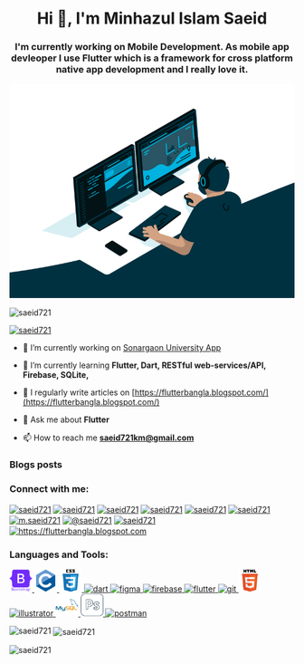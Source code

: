 <h1 align="center">Hi 👋, I'm Minhazul Islam Saeid</h1>
<h3 align="center">I'm currently working on Mobile Development. As mobile app devleoper I use Flutter which is a framework for cross platform native app development and I really love it.</h3>

<p align="center"> <img src="https://github.com/saeid721/saeid721/blob/main/code.gif" /> </p>

<p align="left"> <img src="https://komarev.com/ghpvc/?username=saeid721&label=Profile%20views&color=0e75b6&style=flat" alt="saeid721" /> </p>

<p align="left"> <a href="https://github.com/ryo-ma/github-profile-trophy"><img src="https://github-profile-trophy.vercel.app/?username=saeid721" alt="saeid721" /></a> </p>

- 🔭 I’m currently working on [Sonargaon University App](https://github.com/zachaicom/su_apps)

- 🌱 I’m currently learning **Flutter, Dart, RESTful web-services/API, Firebase, SQLite,**

- 📝 I regularly write articles on [https://flutterbangla.blogspot.com/](https://flutterbangla.blogspot.com/)

- 💬 Ask me about **Flutter**

- 📫 How to reach me **saeid721km@gmail.com**

### Blogs posts
<!-- BLOG-POST-LIST:START -->
<!-- BLOG-POST-LIST:END -->

<h3 align="left">Connect with me:</h3>
<p align="left">
<a href="https://codepen.io/saeid721" target="blank"><img align="center" src="https://raw.githubusercontent.com/rahuldkjain/github-profile-readme-generator/master/src/images/icons/Social/codepen.svg" alt="saeid721" height="30" width="40" /></a>
<a href="https://dev.to/saeid721" target="blank"><img align="center" src="https://raw.githubusercontent.com/rahuldkjain/github-profile-readme-generator/master/src/images/icons/Social/devto.svg" alt="saeid721" height="30" width="40" /></a>
<a href="https://twitter.com/saeid721" target="blank"><img align="center" src="https://raw.githubusercontent.com/rahuldkjain/github-profile-readme-generator/master/src/images/icons/Social/twitter.svg" alt="saeid721" height="30" width="40" /></a>
<a href="https://linkedin.com/in/saeid721" target="blank"><img align="center" src="https://raw.githubusercontent.com/rahuldkjain/github-profile-readme-generator/master/src/images/icons/Social/linked-in-alt.svg" alt="saeid721" height="30" width="40" /></a>
<a href="https://codesandbox.com/saeid721" target="blank"><img align="center" src="https://raw.githubusercontent.com/rahuldkjain/github-profile-readme-generator/master/src/images/icons/Social/codesandbox.svg" alt="saeid721" height="30" width="40" /></a>
<a href="https://fb.com/saeid721" target="blank"><img align="center" src="https://raw.githubusercontent.com/rahuldkjain/github-profile-readme-generator/master/src/images/icons/Social/facebook.svg" alt="saeid721" height="30" width="40" /></a>
<a href="https://instagram.com/m.saeid721" target="blank"><img align="center" src="https://raw.githubusercontent.com/rahuldkjain/github-profile-readme-generator/master/src/images/icons/Social/instagram.svg" alt="m.saeid721" height="30" width="40" /></a>
<a href="https://medium.com/@saeid721" target="blank"><img align="center" src="https://raw.githubusercontent.com/rahuldkjain/github-profile-readme-generator/master/src/images/icons/Social/medium.svg" alt="@saeid721" height="30" width="40" /></a>
<a href="https://www.youtube.com/c/saeid721" target="blank"><img align="center" src="https://raw.githubusercontent.com/rahuldkjain/github-profile-readme-generator/master/src/images/icons/Social/youtube.svg" alt="saeid721" height="30" width="40" /></a>
<a href="https://flutterbangla.blogspot.com" target="blank"><img align="center" src="https://raw.githubusercontent.com/rahuldkjain/github-profile-readme-generator/master/src/images/icons/Social/rss.svg" alt="https://flutterbangla.blogspot.com" height="30" width="40" /></a>
</p>

<h3 align="left">Languages and Tools:</h3>
<p align="left"> <a href="https://getbootstrap.com" target="_blank" rel="noreferrer"> <img src="https://raw.githubusercontent.com/devicons/devicon/master/icons/bootstrap/bootstrap-plain-wordmark.svg" alt="bootstrap" width="40" height="40"/> </a> <a href="https://www.cprogramming.com/" target="_blank" rel="noreferrer"> <img src="https://raw.githubusercontent.com/devicons/devicon/master/icons/c/c-original.svg" alt="c" width="40" height="40"/> </a> <a href="https://www.w3schools.com/css/" target="_blank" rel="noreferrer"> <img src="https://raw.githubusercontent.com/devicons/devicon/master/icons/css3/css3-original-wordmark.svg" alt="css3" width="40" height="40"/> </a> <a href="https://dart.dev" target="_blank" rel="noreferrer"> <img src="https://www.vectorlogo.zone/logos/dartlang/dartlang-icon.svg" alt="dart" width="40" height="40"/> </a> <a href="https://www.figma.com/" target="_blank" rel="noreferrer"> <img src="https://www.vectorlogo.zone/logos/figma/figma-icon.svg" alt="figma" width="40" height="40"/> </a> <a href="https://firebase.google.com/" target="_blank" rel="noreferrer"> <img src="https://www.vectorlogo.zone/logos/firebase/firebase-icon.svg" alt="firebase" width="40" height="40"/> </a> <a href="https://flutter.dev" target="_blank" rel="noreferrer"> <img src="https://www.vectorlogo.zone/logos/flutterio/flutterio-icon.svg" alt="flutter" width="40" height="40"/> </a> <a href="https://git-scm.com/" target="_blank" rel="noreferrer"> <img src="https://www.vectorlogo.zone/logos/git-scm/git-scm-icon.svg" alt="git" width="40" height="40"/> </a> <a href="https://www.w3.org/html/" target="_blank" rel="noreferrer"> <img src="https://raw.githubusercontent.com/devicons/devicon/master/icons/html5/html5-original-wordmark.svg" alt="html5" width="40" height="40"/> </a> <a href="https://www.adobe.com/in/products/illustrator.html" target="_blank" rel="noreferrer"> <img src="https://www.vectorlogo.zone/logos/adobe_illustrator/adobe_illustrator-icon.svg" alt="illustrator" width="40" height="40"/> </a> <a href="https://www.mysql.com/" target="_blank" rel="noreferrer"> <img src="https://raw.githubusercontent.com/devicons/devicon/master/icons/mysql/mysql-original-wordmark.svg" alt="mysql" width="40" height="40"/> </a> <a href="https://www.photoshop.com/en" target="_blank" rel="noreferrer"> <img src="https://raw.githubusercontent.com/devicons/devicon/master/icons/photoshop/photoshop-line.svg" alt="photoshop" width="40" height="40"/> </a> <a href="https://postman.com" target="_blank" rel="noreferrer"> <img src="https://www.vectorlogo.zone/logos/getpostman/getpostman-icon.svg" alt="postman" width="40" height="40"/> </a> </p>



<p><img align="left" src="https://github-readme-stats.vercel.app/api/top-langs?username=saeid721&show_icons=true&locale=en&layout=compact" alt="saeid721" /></p>

<p>&nbsp;<img align="center" src="https://github-readme-stats.vercel.app/api?username=saeid721&show_icons=true&locale=en" alt="saeid721" /></p>

<p><img align="center" src="https://github-readme-streak-stats.herokuapp.com/?user=saeid721&" alt="saeid721" /></p>
